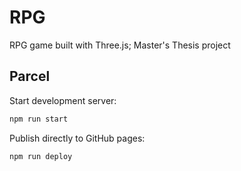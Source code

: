 # RPG

RPG game built with Three.js; Master's Thesis project

## Parcel

Start development server:

```bash
npm run start
```

Publish directly to GitHub pages:

```bash
npm run deploy
```
